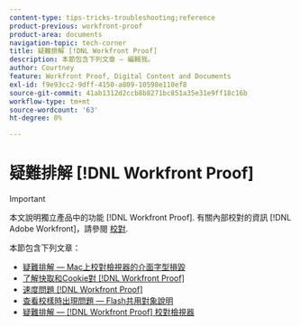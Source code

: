 ```yaml
---
content-type: tips-tricks-troubleshooting;reference
product-previous: workfront-proof
product-area: documents
navigation-topic: tech-corner
title: 疑難排解 [!DNL Workfront Proof]
description: 本節包含下列文章 — 編輯我。
author: Courtney
feature: Workfront Proof, Digital Content and Documents
exl-id: f9e93cc2-9dff-4150-a809-10598e110ef8
source-git-commit: 41ab1312d2ccb8b8271bc851a35e31e9ff18c16b
workflow-type: tm+mt
source-wordcount: '63'
ht-degree: 0%

---
```


# 疑難排解 [!DNL Workfront Proof]

>[!IMPORTANT]
>
>本文說明獨立產品中的功能 [!DNL Workfront Proof]. 有關內部校對的資訊 [!DNL Adobe Workfront]，請參閱 [校對](../../../review-and-approve-work/proofing/proofing.md).

本節包含下列文章：

* [疑難排解 — Mac上校對檢視器的介面字型損毀](../../../workfront-proof/wp-tech-corner/troubleshooting/corrupted-interface-font-pv-mac.md)
* [了解快取和Cookie對 [!DNL Workfront Proof]](../../../workfront-proof/wp-tech-corner/troubleshooting/how-cache-cookies-affect-pv.md)
* [速度問題 [!DNL Workfront Proof]](../../../workfront-proof/wp-tech-corner/troubleshooting/speed-issue.md)
* [查看校樣時出現問題 — Flash共用對象說明](../../../workfront-proof/wp-tech-corner/troubleshooting/view-proof-flash-shared-object.md)
* [疑難排解 —  [!DNL Workfront Proof] 校對檢視器](../../../workfront-proof/wp-tech-corner/troubleshooting/proofing-viewer.md)

